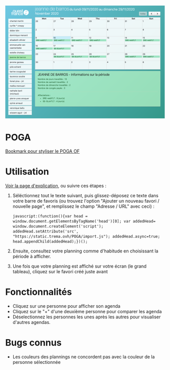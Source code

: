 ![Poga](screenshot.png)

# POGA
[Bookmark pour styliser le POGA OF](https://www.trema.ovh/POGA)

# Utilisation

[Voir la page d'explication](https://www.trema.ovh/POGA), ou suivre ces étapes :

1. Séléctionnez tout le texte suivant, puis glissez-déposez ce texte dans votre barre de favoris (ou trouvez l'option "Ajouter un nouveau favori / nouvelle page", et remplissez le champ "Adresse / URL" avec ceci) :

       javascript:(function(){var head = window.document.getElementsByTagName('head')[0]; var addedHead= window.document.createElement('script'); addedHead.setAttribute('src', "https://static.trema.ovh/POGA/import.js"); addedHead.async=true; head.appendChild(addedHead);})();

2. Ensuite, consultez votre planning comme d'habitude en choisissant la période à afficher.
3. Une fois que votre planning est affiché sur votre écran (le grand tableau), cliquez sur le favori créé juste avant

# Fonctionnalités

- Cliquez sur une personne pour afficher son agenda
- Cliquez sur le "+" d'une deuxième personne pour comparer les agenda
- Déselectionnez les personnes les unes après les autres pour visualiser d'autres agendas.

# Bugs connus

- Les couleurs des plannings ne concordent pas avec la couleur de la personne sélectionnée
